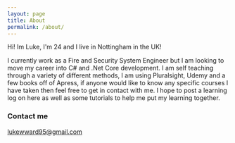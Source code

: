 ```yaml
---
layout: page
title: About
permalink: /about/
---
```


Hi! Im Luke, I'm 24 and I live in Nottingham in the UK!

I currently work as a Fire and Security System Engineer but I am looking to move my career into C# and .Net Core development. I am self teaching through a variety of different methods, I am using Pluralsight, Udemy and a few books off of Apress, if anyone would like to know any specific courses I have taken then feel free to get in contact with me. I hope to post a learning log on here as well as some tutorials to help me put my learning together.

### Contact me

[lukewward95@gmail.com](mailto:email@domain.com)
